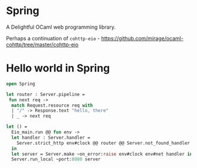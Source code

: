 # Spring 

A Delightful OCaml web programming library.


Perhaps a continuation of `cohttp-eio` - https://github.com/mirage/ocaml-cohttp/tree/master/cohttp-eio 

# Hello world in Spring

```ocaml
open Spring

let router : Server.pipeline =
 fun next req ->
  match Request.resource req with
  | "/" -> Response.text "hello, there"
  | _ -> next req

let () =
  Eio_main.run @@ fun env ->
  let handler : Server.handler =
    Server.strict_http env#clock @@ router @@ Server.not_found_handler
  in
  let server = Server.make ~on_error:raise env#clock env#net handler in
  Server.run_local ~port:8080 server
```
